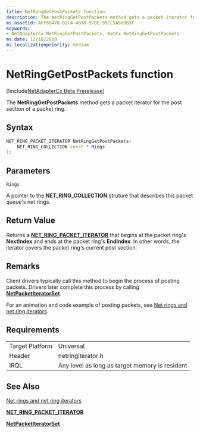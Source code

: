 ```yaml
---
title: NetRingGetPostPackets function
description: The NetRingGetPostPackets method gets a packet iterator for the post section of a packet ring.
ms.assetid: AFF6B47D-02C4-4038-97DE-99CC5A56DB3F
keywords:
- NetAdapterCx NetRingGetPostPackets, NetCx NetRingGetPostPackets
ms.date: 12/18/2018
ms.localizationpriority: medium
---
```


# NetRingGetPostPackets function

[!include[NetAdapterCx Beta Prerelease](../netcx-beta-prerelease.md)]

The **NetRingGetPostPackets** method gets a packet iterator for the post section of a packet ring.

## Syntax

```cpp
NET_RING_PACKET_ITERATOR NetRingGetPostPackets(
    NET_RING_COLLECTION const * Rings
);
```

## Parameters

`Rings`

A pointer to the **NET_RING_COLLECTION** struture that describes this packet queue's net rings.

## Return Value

Returns a [**NET_RING_PACKET_ITERATOR**](net-ring-packet-iterator.md) that begins at the packet ring's **NextIndex** and ends at the packet ring's **EndIndex**. In other words, the iterator covers the packet ring's current post section. 

## Remarks

Client drivers typically call this method to begin the process of posting packets. Drivers later complete this process by calling [**NetPacketIteratorSet**](netpacketiteratorset.md).

For an animation and code example of posting packets, see [Net rings and net ring iterators](net-rings-and-net-ring-iterators.md).

## Requirements

|  |  |
| --- | --- |
| Target Platform | Universal |
| Header | netringiterator.h |
| IRQL | Any level as long as target memory is resident |

## See Also

[Net rings and net ring iterators](net-rings-and-net-ring-iterators.md)

[**NET_RING_PACKET_ITERATOR**](net-ring-packet-iterator.md)

[**NetPacketIteratorSet**](netpacketiteratorset.md)